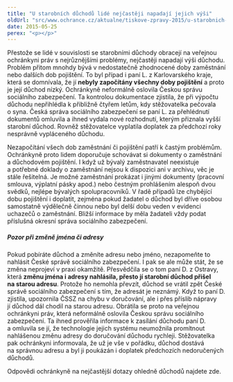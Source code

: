 ```yaml
---
title: "U starobních důchodů lidé nejčastěji napadají jejich výši"
oldUrl: "src/www.ochrance.cz/aktualne/tiskove-zpravy-2015/u-starobnich-duchodu-lide-nejcasteji-napadaji-jejich-vysi"
date: 2015-05-25
perex: "<p></p>"
---
```


<!-- imported from the old website -->

<p>Přestože se lidé v souvislosti se starobními důchody obracejí na veřejnou ochránkyni práv s nejrůznějšími problémy, nejčastěji napadají výši důchodu. Problém přitom mnohdy bývá v nedostatečně zhodnocené doby zaměstnání nebo dalších dob pojištění. To byl případ i paní L. z Karlovarského kraje, která se domnívala, že jí <strong>nebyly započítány všechny doby pojištění</strong> a proto je její důchod nízký. Ochránkyně neformálně oslovila Českou správu sociálního zabezpečení. Ta kontrolou dokumentace zjistila, že při výpočtu důchodu nepřihlédla k přibližně čtyřem letům, kdy stěžovatelka pečovala o syna. Česká správa sociálního zabezpečení se paní L. za přehlédnutí dokumentů omluvila a ihned vydala nové rozhodnutí, kterým přiznala vyšší starobní důchod. Rovněž stěžovatelce vyplatila doplatek za předchozí roky nesprávně vypláceného důchodu.</p><p>Nezapočítání všech dob zaměstnání či pojištění patří k častým problémům. Ochránkyně proto lidem doporučuje schovávat si dokumenty o zaměstnání a důchodovém pojištění. I když už bývalý zaměstnavatel neexistuje a potřebné doklady o zaměstnání nejsou k dispozici ani v archivu, věc je stále řešitelná. Je možné zaměstnání prokázat i jinými dokumenty (pracovní smlouva, výplatní pásky apod.) nebo čestným prohlášením alespoň dvou svědků, nejlépe bývalých spolupracovníků. V řadě případů lze chybějící dobu pojištění i doplatit, zejména pokud žadatel o důchod byl dříve osobou samostatně výdělečně činnou nebo byl delší dobu veden v evidenci uchazečů o zaměstnání. Bližší informace by měla žadateli vždy podat příslušná okresní správa sociálního zabezpečení.</p><h5>Pozor při změně jména či adresy</h5><p>Pokud pobíráte důchod a změníte adresu nebo jméno, nezapomeňte to nahlásit České správě sociálního zabezpečení. I pak se ale může stát, že se změna neprojeví v praxi okamžitě. Přesvědčila se o tom paní D. z Ostravy, která <strong>změnu jména i adresy nahlásila, přesto jí starobní důchod přišel na starou adresu</strong>. Protože ho nemohla převzít, důchod se vrátil zpět České správě sociálního zabezpečení s tím, že adresát je neznámý. Když to paní D. zjistila, upozornila ČSSZ na chybu v doručování, ale i přes příslib nápravy jí důchod dál chodil na starou adresu. Obrátila se proto na veřejnou ochránkyni práv, která neformálně oslovila Českou správu sociálního zabezpečení. Ta ihned prověřila informace k zasílání důchodu paní D. a omluvila se jí, že technologie jejich systému neumožnila promítnout nahlášenou změnu adresy do doručování důchodu rychleji. Stěžovatelka pak ochránkyni informovala, že už je vše v pořádku, důchod dostává na správnou adresu a byl ji poukázán i doplatek předchozích nedoručených důchodů.</p><p>Odpovědi ochránkyně na nejčastější dotazy ohledně důchodů najdete zde.</p>
